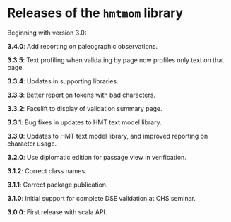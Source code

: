 # Releases of the `hmtmom` library

Beginning with version 3.0:


**3.4.0**:  Add reporting on paleographic observations.


**3.3.5**:  Text profiling when validating by page now profiles only text on that page.


**3.3.4**:  Updates in supporting libraries.

**3.3.3**:  Better report on tokens with bad characters.

**3.3.2**:  Facelift to display of validation summary page.

**3.3.1**:  Bug fixes in updates to HMT text model library.


**3.3.0**:  Updates to HMT text model library, and improved reporting on character usage.


**3.2.0**:  Use diplomatic edition for passage view in verification.


**3.1.2**:   Correct class names.

**3.1.1**:   Correct package publication.

**3.1.0**:  Initial support for complete DSE validation at CHS seminar.

**3.0.0**:  First release with scala API.
